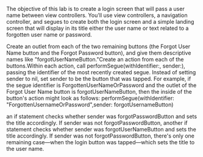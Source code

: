 The objective of this lab is to create a login screen that will pass a user name between view controllers. You'll use view controllers, a navigation controller, and segues to create both the login screen and a simple landing screen that will display in its title either the user name or text related to a forgotten user name or password.

Create an outlet from each of the two remaining buttons (the Forgot User Name button and the Forgot Password button), and give them descriptive names like "forgotUserNameButton."Create an action from each of the buttons.Within each action, call performSegue(withIdentifier:, sender:), passing the identifier of the most recently created segue. Instead of setting sender to nil, set sender to be the button that was tapped. For example, if the segue identifier is ForgottenUserNameOrPassword and the outlet of the Forgot User Name button is forgotUserNameButton, then the inside of the button's action might look as follows: performSegue(withIdentifier: "ForgottenUsernameOrPassword",sender: forgotUsernameButton)

an if statement checks whether sender was forgotPasswordButton and sets the title accordingly. If sender was not forgotPasswordButton, another if statement checks whether sender was forgotUserNameButton and sets the title accordingly. If sender was not forgotPasswordButton, there's only one remaining case—when the login button was tapped—which sets the title to the user name.
